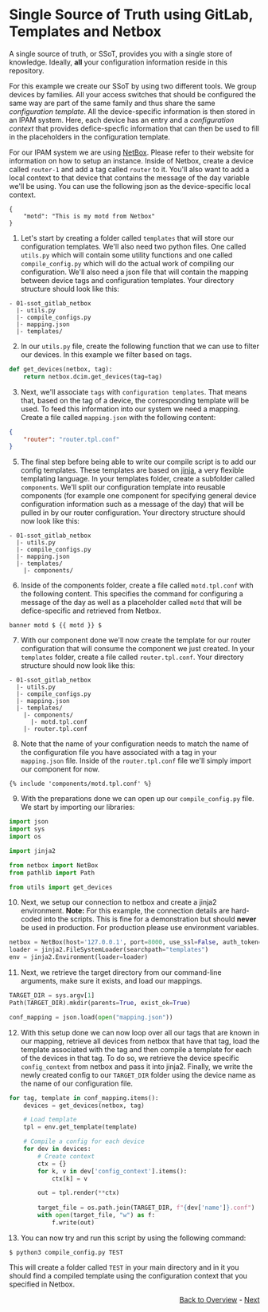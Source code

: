 # Single Source of Truth using GitLab, Templates and Netbox

A single source of truth, or SSoT, provides you with a single store of knowledge. Ideally, **all** your configuration information reside in this repository. 

For this example we create our SSoT by using two different tools. We group devices by families. All your access switches that should be configured the same way are part of the same family and thus share the same *configuration template*. All the device-specific information is then stored in an IPAM system. Here, each device has an entry and a *configuration context* that provides defice-specfic information that can then be used to fill in the placeholders in the configuration template.

For our IPAM system we are using [NetBox](https://docs.netbox.dev/en/stable/). Please refer to their website for information on how to setup an instance. Inside of Netbox, create a device called `router-1` and add a tag called `router` to it. You'll also want to add a local context to that device that contains the message of the day variable we'll be using. You can use the following json as the device-specific local context. 

```
{
    "motd": "This is my motd from Netbox"
}
```

1. Let's start by creating a folder called `templates` that will store our configuration templates. We'll also need two python files. One called `utils.py` which will contain some utility functions and one called `compile_config.py` which will do the actual work of compiling our configuration. We'll also need a json file that will contain the mapping between device tags and configuration templates. Your directory structure should look like this:
```
- 01-ssot_gitlab_netbox
  |- utils.py
  |- compile_configs.py
  |- mapping.json
  |- templates/
```
2. In our `utils.py` file, create the following function that we can use to filter our devices. In this example we filter based on tags.

```python
def get_devices(netbox, tag):
    return netbox.dcim.get_devices(tag=tag)
```
3. Next, we'll associate `tags` with `configuration templates`. That means that, based on the tag of a device, the corresponding template will be used. To feed this information into our system we need a mapping. Create a file called `mapping.json` with the following content:

```json
{
    "router": "router.tpl.conf"
}
```
5. The final step before being able to write our compile script is to add our config templates. These templates are based on [jinja](https://jinja.palletsprojects.com/en/3.1.x/), a very flexible templating language. In your templates folder, create a subfolder called `components`. We'll split our configuration template into reusable components (for example one component for specifying general device configuration information such as a message of the day) that will be pulled in by our router configuration. Your directory structure should now look like this:
```
- 01-ssot_gitlab_netbox
  |- utils.py
  |- compile_configs.py
  |- mapping.json
  |- templates/
    |- components/
```
6. Inside of the components folder, create a file called `motd.tpl.conf` with the following content. This specifies the command for configuring a message of the day as well as a placeholder called `motd` that will be defice-specific and retrieved from Netbox.
```
banner motd $ {{ motd }} $
```
7. With our component done we'll now create the template for our router configuration that will consume the component we just created. In your `templates` folder, create a file called `router.tpl.conf`. Your directory structure should now look like this:
```
- 01-ssot_gitlab_netbox
  |- utils.py
  |- compile_configs.py
  |- mapping.json
  |- templates/
    |- components/
      |- motd.tpl.conf
    |- router.tpl.conf
```
8. Note that the name of your configuration needs to match the name of the configuration file you have associated with a tag in your `mapping.json` file. Inside of the `router.tpl.conf` file we'll simply import our component for now.
```
{% include 'components/motd.tpl.conf' %}
```
9. With the preparations done we can open up our `compile_config.py` file. We start by importing our libraries:
```python
import json
import sys
import os 

import jinja2

from netbox import NetBox
from pathlib import Path

from utils import get_devices
```
10. Next, we setup our connection to netbox and create a jinja2 environment. **Note:** For this example, the connection details are hard-coded into the scripts. This is fine for a demonstration but should **never** be used in production. For production please use environment variables.
```python
netbox = NetBox(host='127.0.0.1', port=8000, use_ssl=False, auth_token='0123456789abcdef0123456789abcdef01234567')
loader = jinja2.FileSystemLoader(searchpath="templates")
env = jinja2.Environment(loader=loader)
```
11. Next, we retrieve the target directory from our command-line arguments, make sure it exists, and load our mappings. 
```python
TARGET_DIR = sys.argv[1]
Path(TARGET_DIR).mkdir(parents=True, exist_ok=True)

conf_mapping = json.load(open("mapping.json"))
```
12. With this setup done we can now loop over all our tags that are known in our mapping, retrieve all devices from netbox that have that tag, load the template associated with the tag and then compile a template for each of the devices in that tag. To do so, we retrieve the device specific `config_context` from netbox and pass it into jinja2. Finally, we write the newly created config to our `TARGET_DIR` folder using the device name as the name of our configuration file. 
```python
for tag, template in conf_mapping.items():
    devices = get_devices(netbox, tag)

    # Load template
    tpl = env.get_template(template) 

    # Compile a config for each device
    for dev in devices:
        # Create context
        ctx = {}
        for k, v in dev['config_context'].items():
            ctx[k] = v

        out = tpl.render(**ctx)        
        
        target_file = os.path.join(TARGET_DIR, f"{dev['name']}.conf")
        with open(target_file, "w") as f:
            f.write(out)
```
13. You can now try and run this script by using the following command:
```
$ python3 compile_config.py TEST
```

This will create a folder called `TEST` in your main directory and in it you should find a compiled template using the configuration context that you specified in Netbox.

<div align="right">
   
   [Back to Overview](../../) - [Next](../02-config_unconfig/)
</div>